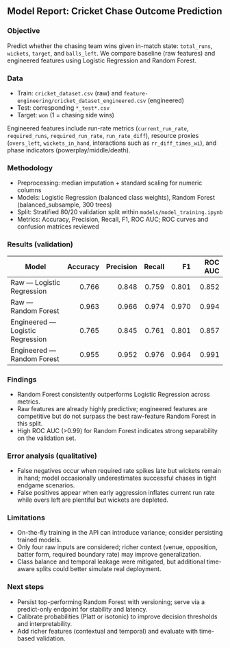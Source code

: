 ## Model Report: Cricket Chase Outcome Prediction

### Objective
Predict whether the chasing team wins given in-match state: `total_runs`, `wickets`, `target`, and `balls_left`. We compare baseline (raw features) and engineered features using Logistic Regression and Random Forest.

### Data
- Train: `cricket_dataset.csv` (raw) and `feature-engineering/cricket_dataset_engineered.csv` (engineered)
- Test: corresponding `*_test*.csv`
- Target: `won` (1 = chasing side wins)

Engineered features include run-rate metrics (`current_run_rate`, `required_runs`, `required_run_rate`, `run_rate_diff`), resource proxies (`overs_left`, `wickets_in_hand`, interactions such as `rr_diff_times_wi`), and phase indicators (powerplay/middle/death).

### Methodology
- Preprocessing: median imputation + standard scaling for numeric columns
- Models: Logistic Regression (balanced class weights), Random Forest (balanced_subsample, 300 trees)
- Split: Stratified 80/20 validation split within `models/model_training.ipynb`
- Metrics: Accuracy, Precision, Recall, F1, ROC AUC; ROC curves and confusion matrices reviewed

### Results (validation)

| Model | Accuracy | Precision | Recall | F1 | ROC AUC |
|---|---:|---:|---:|---:|---:|
| Raw — Logistic Regression | 0.766 | 0.848 | 0.759 | 0.801 | 0.852 |
| Raw — Random Forest | 0.963 | 0.966 | 0.974 | 0.970 | 0.994 |
| Engineered — Logistic Regression | 0.765 | 0.845 | 0.761 | 0.801 | 0.857 |
| Engineered — Random Forest | 0.955 | 0.952 | 0.976 | 0.964 | 0.991 |

### Findings
- Random Forest consistently outperforms Logistic Regression across metrics.
- Raw features are already highly predictive; engineered features are competitive but do not surpass the best raw-feature Random Forest in this split.
- High ROC AUC (>0.99) for Random Forest indicates strong separability on the validation set.

### Error analysis (qualitative)
- False negatives occur when required rate spikes late but wickets remain in hand; model occasionally underestimates successful chases in tight endgame scenarios.
- False positives appear when early aggression inflates current run rate while overs left are plentiful but wickets are depleted.

### Limitations
- On-the-fly training in the API can introduce variance; consider persisting trained models.
- Only four raw inputs are considered; richer context (venue, opposition, batter form, required boundary rate) may improve generalization.
- Class balance and temporal leakage were mitigated, but additional time-aware splits could better simulate real deployment.

### Next steps
- Persist top-performing Random Forest with versioning; serve via a predict-only endpoint for stability and latency.
- Calibrate probabilities (Platt or isotonic) to improve decision thresholds and interpretability.
- Add richer features (contextual and temporal) and evaluate with time-based validation.


